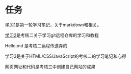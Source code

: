 # 任务

[学习1](C:\Users\86182\Desktop)是第一轮学习笔记，关于markdown和相关。

[学习2](C:\Users\86182\Desktop)是考核二关于学习git远程仓库的学习和教程

Hello.md 是考核二远程传送弄的

学习3是关于HTML/CSS/JavaScript的考核二的学习笔记和心得

网页网址和代码是考核三中创建自己网站的成果
